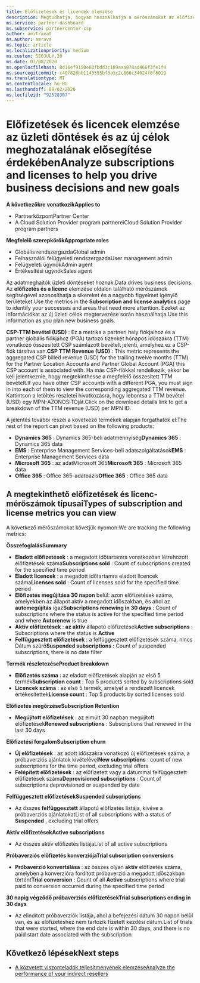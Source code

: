 ```yaml
---
title: Előfizetések és licencek elemzése
description: Megtudhatja, hogyan használhatja a mérőszámokat az előfizetés és a licenc elemzése oldalon a sikerek és a nagyobb figyelmet igénylő területek azonosításához.
ms.service: partner-dashboard
ms.subservice: partnercenter-csp
author: amitravat
ms.author: amrava
ms.topic: article
ms.localizationpriority: medium
ms.custom: SEOJULY.20
ms.date: 07/08/2020
ms.openlocfilehash: 8d16ef9150e83fbdd3c189aaa878ad466f3fe1f4
ms.sourcegitcommit: c40f826bb1143555bf3a1c2c806c34024f0f6019
ms.translationtype: MT
ms.contentlocale: hu-HU
ms.lasthandoff: 09/02/2020
ms.locfileid: "92528307"
---
```

# <a name="analyze-subscriptions-and-licenses-to-help-you-drive-business-decisions-and-new-goals"></a><span data-ttu-id="2a72a-103">Előfizetések és licencek elemzése az üzleti döntések és az új célok meghozatalának elősegítése érdekében</span><span class="sxs-lookup"><span data-stu-id="2a72a-103">Analyze subscriptions and licenses to help you drive business decisions and new goals</span></span>

<span data-ttu-id="2a72a-104">**A következőkre vonatkozik**</span><span class="sxs-lookup"><span data-stu-id="2a72a-104">**Applies to**</span></span>

- <span data-ttu-id="2a72a-105">Partnerközpont</span><span class="sxs-lookup"><span data-stu-id="2a72a-105">Partner Center</span></span>
- <span data-ttu-id="2a72a-106">A Cloud Solution Provider program partnerei</span><span class="sxs-lookup"><span data-stu-id="2a72a-106">Cloud Solution Provider program partners</span></span>

<span data-ttu-id="2a72a-107">**Megfelelő szerepkörök**</span><span class="sxs-lookup"><span data-stu-id="2a72a-107">**Appropriate roles**</span></span>

- <span data-ttu-id="2a72a-108">Globális rendszergazda</span><span class="sxs-lookup"><span data-stu-id="2a72a-108">Global admin</span></span>
- <span data-ttu-id="2a72a-109">Felhasználói felügyeleti rendszergazda</span><span class="sxs-lookup"><span data-stu-id="2a72a-109">User management admin</span></span>
- <span data-ttu-id="2a72a-110">Felügyeleti ügynök</span><span class="sxs-lookup"><span data-stu-id="2a72a-110">Admin agent</span></span>
- <span data-ttu-id="2a72a-111">Értékesítési ügynök</span><span class="sxs-lookup"><span data-stu-id="2a72a-111">Sales agent</span></span>

<span data-ttu-id="2a72a-112">Az adatmeghajtók üzleti döntéseket hoznak.</span><span class="sxs-lookup"><span data-stu-id="2a72a-112">Data drives business decisions.</span></span> <span data-ttu-id="2a72a-113">Az **előfizetés és a licenc** elemzése oldalon található mérőszámok segítségével azonosíthatja a sikereket és a nagyobb figyelmet igénylő területeket.</span><span class="sxs-lookup"><span data-stu-id="2a72a-113">Use the metrics in the **Subscription and license analytics** page to identify your successes and areas that need more attention.</span></span> <span data-ttu-id="2a72a-114">Ezeket az információkat az új üzleti célok megtervezése során használhatja.</span><span class="sxs-lookup"><span data-stu-id="2a72a-114">Use this information as you plan new business goals.</span></span>

<span data-ttu-id="2a72a-115">**CSP-TTM bevétel (USD)** : Ez a metrika a partneri hely fiókjaihoz és a partner globális fiókjához (PGA) tartozó tizenkét hónapos időszakra (TTM) vonatkozó összesített CSP számlázott bevételt jelenti, amelyhez ez a CSP-fiók társítva van.</span><span class="sxs-lookup"><span data-stu-id="2a72a-115">**CSP TTM Revenue (USD)** : This metric represents the aggregated CSP billed revenue (USD) for the trailing twelve months (TTM) for the Partner Location Accounts and Partner Global Account (PGA) this CSP account is associated with.</span></span> <span data-ttu-id="2a72a-116">Ha más CSP-fiókkal rendelkezik, akkor be kell jelentkeznie, hogy megtekinthesse a megfelelő összesített TTM bevételt.</span><span class="sxs-lookup"><span data-stu-id="2a72a-116">If you have other CSP accounts with a different PGA, you must sign in into each of them to view the corresponding aggregated TTM revenue.</span></span>  <span data-ttu-id="2a72a-117">Kattintson a letöltés részletei hivatkozásra, hogy lebontsa a TTM bevétel (USD) egy MPN-AZONOSÍTÓját.</span><span class="sxs-lookup"><span data-stu-id="2a72a-117">Click on the download details link to get a breakdown of the TTM revenue (USD) per MPN ID.</span></span>

<span data-ttu-id="2a72a-118">A jelentés további részei a következő termékek alapján forgathatók el:</span><span class="sxs-lookup"><span data-stu-id="2a72a-118">The rest of the report can pivot based on the following products:</span></span>

 - <span data-ttu-id="2a72a-119">**Dynamics 365** : Dynamics 365-beli adatmennyiség</span><span class="sxs-lookup"><span data-stu-id="2a72a-119">**Dynamics 365** : Dynamics 365 data</span></span>  
 - <span data-ttu-id="2a72a-120">**EMS** : Enterprise Management Services-beli adatszolgáltatások</span><span class="sxs-lookup"><span data-stu-id="2a72a-120">**EMS** : Enterprise Management Services data</span></span>  
 - <span data-ttu-id="2a72a-121">**Microsoft 365** : az adatMicrosoft 365</span><span class="sxs-lookup"><span data-stu-id="2a72a-121">**Microsoft 365** : Microsoft 365 data</span></span>  
 - <span data-ttu-id="2a72a-122">**Office 365** : Office 365-adatbázis</span><span class="sxs-lookup"><span data-stu-id="2a72a-122">**Office 365** : Office 365 data</span></span>  


## <a name="types-of-subscription-and-license-metrics-you-can-view"></a><span data-ttu-id="2a72a-123">A megtekinthető előfizetések és licenc-mérőszámok típusai</span><span class="sxs-lookup"><span data-stu-id="2a72a-123">Types of subscription and license metrics you can view</span></span>

<span data-ttu-id="2a72a-124">A következő mérőszámokat követjük nyomon:</span><span class="sxs-lookup"><span data-stu-id="2a72a-124">We are tracking the following metrics:</span></span>

<span data-ttu-id="2a72a-125">**Összefoglalás**</span><span class="sxs-lookup"><span data-stu-id="2a72a-125">**Summary**</span></span>  
 - <span data-ttu-id="2a72a-126">**Eladott előfizetések** : a megadott időtartamra vonatkozóan létrehozott előfizetések száma</span><span class="sxs-lookup"><span data-stu-id="2a72a-126">**Subscriptions sold** : Count of subscriptions created for the specified time period</span></span>  
 - <span data-ttu-id="2a72a-127">**Eladott licencek** : a megadott időtartamra eladott licencek száma</span><span class="sxs-lookup"><span data-stu-id="2a72a-127">**Licenses sold** : Count of licenses sold for the specified time period</span></span>   
 - <span data-ttu-id="2a72a-128">**Előfizetés megújítása 30 napon** belül: azon előfizetések száma, amelyekben az állapot aktív a megadott időszakban, és ahol az **automegújítás** igaz</span><span class="sxs-lookup"><span data-stu-id="2a72a-128">**Subscriptions renewing in 30 days** : Count of subscriptions where the status is active for the specified time period and where **Autorenew** is true</span></span>
 - <span data-ttu-id="2a72a-129">**Aktív előfizetések** : **az aktív** állapotú előfizetések</span><span class="sxs-lookup"><span data-stu-id="2a72a-129">**Active subscriptions** : Subscriptions where the status is **Active**</span></span>  
 - <span data-ttu-id="2a72a-130">**Felfüggesztett előfizetések** : a felfüggesztett előfizetések száma, nincs Dátum szűrő</span><span class="sxs-lookup"><span data-stu-id="2a72a-130">**Suspended subscriptions** : Count of suspended subscriptions, there is no date filter</span></span>  

<span data-ttu-id="2a72a-131">**Termék részletezése**</span><span class="sxs-lookup"><span data-stu-id="2a72a-131">**Product breakdown**</span></span>  
 - <span data-ttu-id="2a72a-132">**Előfizetés száma** : az eladott előfizetések alapján az első 5 termék</span><span class="sxs-lookup"><span data-stu-id="2a72a-132">**Subscription count** : Top 5 products sorted by subscriptions sold</span></span>  
 - <span data-ttu-id="2a72a-133">**Licencek száma** : az első 5 termék, amelyet a rendezett licencek értékesítettek</span><span class="sxs-lookup"><span data-stu-id="2a72a-133">**License count** : Top 5 products by sorted licenses sold</span></span>

<span data-ttu-id="2a72a-134">**Előfizetés megőrzése**</span><span class="sxs-lookup"><span data-stu-id="2a72a-134">**Subscription Retention**</span></span>
 - <span data-ttu-id="2a72a-135">**Megújított előfizetések** : az elmúlt 30 napban megújított előfizetések</span><span class="sxs-lookup"><span data-stu-id="2a72a-135">**Renewed subscriptions** : Subscriptions that renewed in the last 30 days</span></span>  

<span data-ttu-id="2a72a-136">**Előfizetési forgalom**</span><span class="sxs-lookup"><span data-stu-id="2a72a-136">**Subscription churn**</span></span>  
 - <span data-ttu-id="2a72a-137">**Új előfizetések** : az adott időszakra vonatkozó új előfizetések száma, a próbaverziós ajánlatok kivételével</span><span class="sxs-lookup"><span data-stu-id="2a72a-137">**New subscriptions** : count of new subscriptions for the time period, excluding trial offers</span></span>  
 - <span data-ttu-id="2a72a-138">**Felépített előfizetések** : az előfizetett vagy a dátummal felfüggesztett előfizetések száma</span><span class="sxs-lookup"><span data-stu-id="2a72a-138">**Deprovisioned subscriptions** : Count of subscriptions deprovisioned or suspended by date</span></span>  

<span data-ttu-id="2a72a-139">**Felfüggesztett előfizetések**</span><span class="sxs-lookup"><span data-stu-id="2a72a-139">**Suspended subscriptions**</span></span>  
 - <span data-ttu-id="2a72a-140">Az összes **felfüggesztett** állapotú előfizetés listája, kivéve a próbaverziós ajánlatokat</span><span class="sxs-lookup"><span data-stu-id="2a72a-140">List of all subscriptions with a status of **Suspended** , excluding trial offers</span></span>  
  
<span data-ttu-id="2a72a-141">**Aktív előfizetések**</span><span class="sxs-lookup"><span data-stu-id="2a72a-141">**Active subscriptions**</span></span>
 - <span data-ttu-id="2a72a-142">Az összes aktív előfizetés listája</span><span class="sxs-lookup"><span data-stu-id="2a72a-142">List of all active subscriptions</span></span>  

<span data-ttu-id="2a72a-143">**Próbaverziós előfizetés konverziója**</span><span class="sxs-lookup"><span data-stu-id="2a72a-143">**Trial subscription conversions**</span></span>  
 - <span data-ttu-id="2a72a-144">**Próbaverzió konvertálása** : az összes olyan **aktív** előfizetés száma, amelyben a konverzióra fordított próbaverzió a megadott időszakban történt</span><span class="sxs-lookup"><span data-stu-id="2a72a-144">**Trial conversion** : Count of all **Active** subscriptions where trial paid to conversion occurred during the specified time period</span></span>  

<span data-ttu-id="2a72a-145">**30 napig végződő próbaverziós előfizetések**</span><span class="sxs-lookup"><span data-stu-id="2a72a-145">**Trial subscriptions ending in 30 days**</span></span>  
 - <span data-ttu-id="2a72a-146">Az elindított próbaverziók listája, ahol a befejezési dátum 30 napon belül van, és az előfizetéshez nem tartozik fizetett kezdési dátum.</span><span class="sxs-lookup"><span data-stu-id="2a72a-146">List of trials that were started, where the end date is within 30 days, and there is no paid start date associated with the subscription</span></span>  

## <a name="next-steps"></a><span data-ttu-id="2a72a-147">Következő lépések</span><span class="sxs-lookup"><span data-stu-id="2a72a-147">Next steps</span></span>

- [<span data-ttu-id="2a72a-148">A közvetett viszonteladók teljesítményének elemzése</span><span class="sxs-lookup"><span data-stu-id="2a72a-148">Analyze the performance of your indirect resellers</span></span>](analyze-indirect-resellers.md)